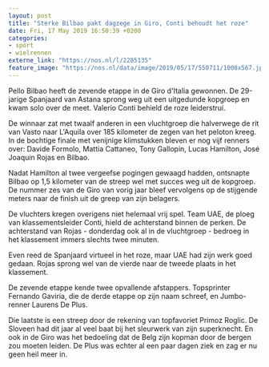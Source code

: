 ```yaml
---
layout: post
title: "Sterke Bilbao pakt dagzege in Giro, Conti behoudt het roze"
date: Fri, 17 May 2019 16:50:39 +0200
categories: 
- sport 
- wielrennen 
externe_link: "https://nos.nl/l/2285135"
feature_image: "https://nos.nl/data/image/2019/05/17/550711/1008x567.jpg"
---
```


<p>Pello Bilbao heeft de zevende etappe in de Giro d'Italia gewonnen. De 29-jarige Spanjaard van Astana sprong weg uit een uitgedunde kopgroep en kwam solo over de meet. Valerio Conti behield de roze leiderstrui.</p>
<p>De winnaar zat met twaalf anderen in een vluchtgroep die halverwege de rit van Vasto naar L'Aquila over 185 kilometer de zegen van het peloton kreeg. In de bochtige finale met venijnige klimstukken bleven er nog vijf renners over: Davide Formolo, Mattia Cattaneo, Tony Gallopin, Lucas Hamilton, José Joaquin Rojas en Bilbao.</p>
<p>Nadat Hamilton al twee vergeefse pogingen gewaagd hadden, ontsnapte Bilbao op 1,5 kilometer van de streep wel met succes weg uit de kopgroep. De nummer zes van de Giro van vorig jaar bleef vervolgens op de stijgende meters naar de finish uit de greep van zijn belagers.</p>
<p>De vluchters kregen overigens niet helemaal vrij spel. Team UAE, de ploeg van klassementsleider Conti, hield de achterstand binnen de perken. De achterstand van Rojas - donderdag ook al in de vluchtgroep - bedroeg in het klassement immers slechts twee minuten.</p>
<p>Even reed de Spanjaard virtueel in het roze, maar UAE had zijn werk goed gedaan. Rojas sprong wel van de vierde naar de tweede plaats in het klassement.</p>
<p>De zevende etappe kende twee opvallende afstappers. Topsprinter Fernando Gaviria, die de derde etappe op zijn naam schreef, en Jumbo-renner Laurens De Plus.</p>
<p>Die laatste is een streep door de rekening van topfavoriet Primoz Roglic. De Sloveen had dit jaar al veel baat bij het sleurwerk van zijn superknecht. En ook in de Giro was het bedoeling dat de Belg zijn kopman door de bergen zou moeten leiden. De Plus was echter al een paar dagen ziek en zag er nu geen heil meer in.</p>
